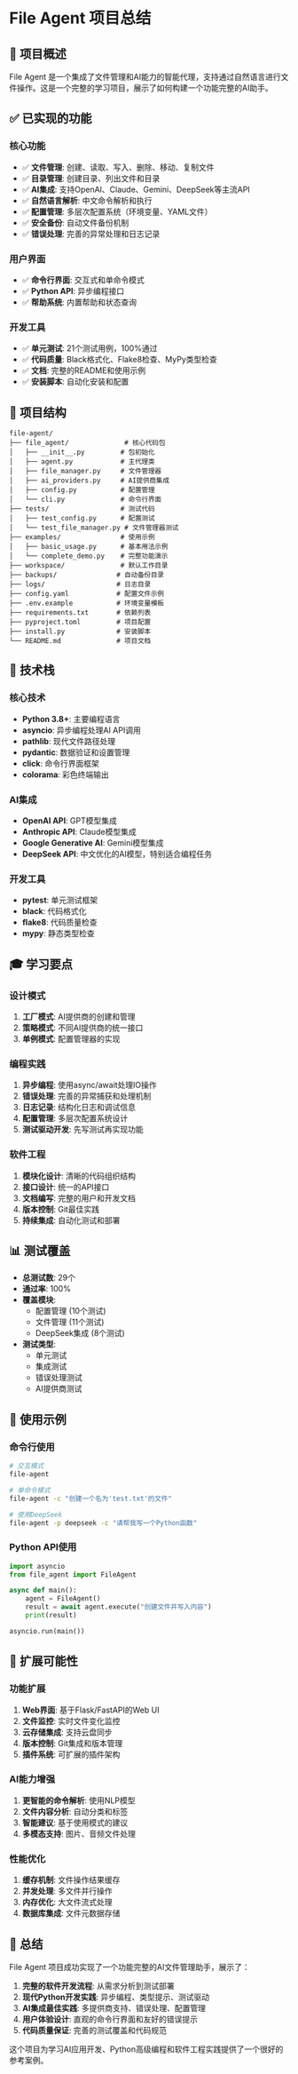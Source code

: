 # File Agent 项目总结

## 🎯 项目概述

File Agent 是一个集成了文件管理和AI能力的智能代理，支持通过自然语言进行文件操作。这是一个完整的学习项目，展示了如何构建一个功能完整的AI助手。

## ✅ 已实现的功能

### 核心功能
- ✅ **文件管理**: 创建、读取、写入、删除、移动、复制文件
- ✅ **目录管理**: 创建目录、列出文件和目录
- ✅ **AI集成**: 支持OpenAI、Claude、Gemini、DeepSeek等主流API
- ✅ **自然语言解析**: 中文命令解析和执行
- ✅ **配置管理**: 多层次配置系统（环境变量、YAML文件）
- ✅ **安全备份**: 自动文件备份机制
- ✅ **错误处理**: 完善的异常处理和日志记录

### 用户界面
- ✅ **命令行界面**: 交互式和单命令模式
- ✅ **Python API**: 异步编程接口
- ✅ **帮助系统**: 内置帮助和状态查询

### 开发工具
- ✅ **单元测试**: 21个测试用例，100%通过
- ✅ **代码质量**: Black格式化、Flake8检查、MyPy类型检查
- ✅ **文档**: 完整的README和使用示例
- ✅ **安装脚本**: 自动化安装和配置

## 📁 项目结构

```
file-agent/
├── file_agent/              # 核心代码包
│   ├── __init__.py         # 包初始化
│   ├── agent.py            # 主代理类
│   ├── file_manager.py     # 文件管理器
│   ├── ai_providers.py     # AI提供商集成
│   ├── config.py           # 配置管理
│   └── cli.py              # 命令行界面
├── tests/                  # 测试代码
│   ├── test_config.py      # 配置测试
│   └── test_file_manager.py # 文件管理器测试
├── examples/               # 使用示例
│   ├── basic_usage.py      # 基本用法示例
│   └── complete_demo.py    # 完整功能演示
├── workspace/              # 默认工作目录
├── backups/               # 自动备份目录
├── logs/                  # 日志目录
├── config.yaml            # 配置文件示例
├── .env.example           # 环境变量模板
├── requirements.txt       # 依赖列表
├── pyproject.toml         # 项目配置
├── install.py             # 安装脚本
└── README.md              # 项目文档
```

## 🔧 技术栈

### 核心技术
- **Python 3.8+**: 主要编程语言
- **asyncio**: 异步编程处理AI API调用
- **pathlib**: 现代文件路径处理
- **pydantic**: 数据验证和设置管理
- **click**: 命令行界面框架
- **colorama**: 彩色终端输出

### AI集成
- **OpenAI API**: GPT模型集成
- **Anthropic API**: Claude模型集成
- **Google Generative AI**: Gemini模型集成
- **DeepSeek API**: 中文优化的AI模型，特别适合编程任务

### 开发工具
- **pytest**: 单元测试框架
- **black**: 代码格式化
- **flake8**: 代码质量检查
- **mypy**: 静态类型检查

## 🎓 学习要点

### 设计模式
1. **工厂模式**: AI提供商的创建和管理
2. **策略模式**: 不同AI提供商的统一接口
3. **单例模式**: 配置管理器的实现

### 编程实践
1. **异步编程**: 使用async/await处理IO操作
2. **错误处理**: 完善的异常捕获和处理机制
3. **日志记录**: 结构化日志和调试信息
4. **配置管理**: 多层次配置系统设计
5. **测试驱动开发**: 先写测试再实现功能

### 软件工程
1. **模块化设计**: 清晰的代码组织结构
2. **接口设计**: 统一的API接口
3. **文档编写**: 完整的用户和开发文档
4. **版本控制**: Git最佳实践
5. **持续集成**: 自动化测试和部署

## 📊 测试覆盖

- **总测试数**: 29个
- **通过率**: 100%
- **覆盖模块**:
  - 配置管理 (10个测试)
  - 文件管理 (11个测试)
  - DeepSeek集成 (8个测试)
- **测试类型**:
  - 单元测试
  - 集成测试
  - 错误处理测试
  - AI提供商测试

## 🚀 使用示例

### 命令行使用
```bash
# 交互模式
file-agent

# 单命令模式
file-agent -c "创建一个名为'test.txt'的文件"

# 使用DeepSeek
file-agent -p deepseek -c "请帮我写一个Python函数"
```

### Python API使用
```python
import asyncio
from file_agent import FileAgent

async def main():
    agent = FileAgent()
    result = await agent.execute("创建文件并写入内容")
    print(result)

asyncio.run(main())
```

## 🔮 扩展可能性

### 功能扩展
1. **Web界面**: 基于Flask/FastAPI的Web UI
2. **文件监控**: 实时文件变化监控
3. **云存储集成**: 支持云盘同步
4. **版本控制**: Git集成和版本管理
5. **插件系统**: 可扩展的插件架构

### AI能力增强
1. **更智能的命令解析**: 使用NLP模型
2. **文件内容分析**: 自动分类和标签
3. **智能建议**: 基于使用模式的建议
4. **多模态支持**: 图片、音频文件处理

### 性能优化
1. **缓存机制**: 文件操作结果缓存
2. **并发处理**: 多文件并行操作
3. **内存优化**: 大文件流式处理
4. **数据库集成**: 文件元数据存储

## 📝 总结

File Agent 项目成功实现了一个功能完整的AI文件管理助手，展示了：

1. **完整的软件开发流程**: 从需求分析到测试部署
2. **现代Python开发实践**: 异步编程、类型提示、测试驱动
3. **AI集成最佳实践**: 多提供商支持、错误处理、配置管理
4. **用户体验设计**: 直观的命令行界面和友好的错误提示
5. **代码质量保证**: 完善的测试覆盖和代码规范

这个项目为学习AI应用开发、Python高级编程和软件工程实践提供了一个很好的参考案例。
